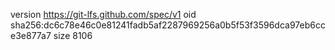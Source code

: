 version https://git-lfs.github.com/spec/v1
oid sha256:dc6c78e46c0e81241fadb5af2287969256a0b5f53f3596dca97eb6cce3e877a7
size 8106
